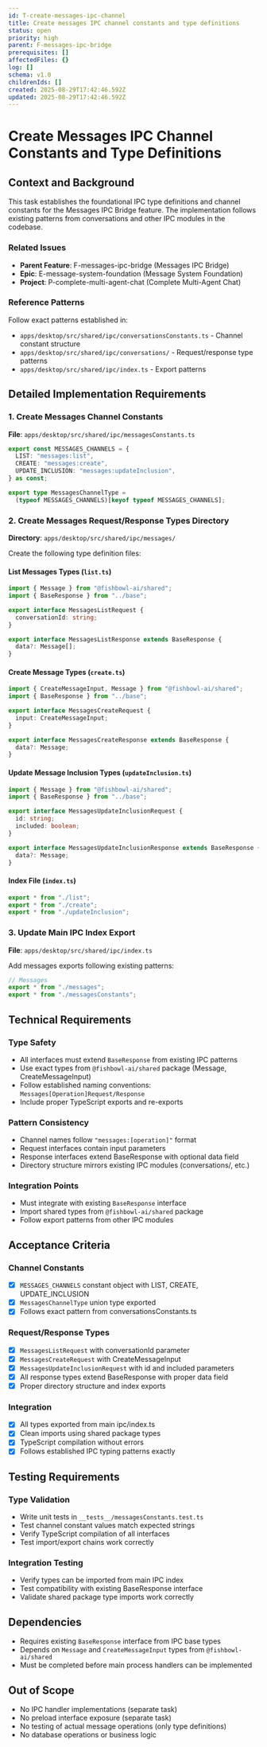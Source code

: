 ```yaml
---
id: T-create-messages-ipc-channel
title: Create messages IPC channel constants and type definitions
status: open
priority: high
parent: F-messages-ipc-bridge
prerequisites: []
affectedFiles: {}
log: []
schema: v1.0
childrenIds: []
created: 2025-08-29T17:42:46.592Z
updated: 2025-08-29T17:42:46.592Z
---
```


# Create Messages IPC Channel Constants and Type Definitions

## Context and Background

This task establishes the foundational IPC type definitions and channel constants for the Messages IPC Bridge feature. The implementation follows existing patterns from conversations and other IPC modules in the codebase.

### Related Issues

- **Parent Feature**: F-messages-ipc-bridge (Messages IPC Bridge)
- **Epic**: E-message-system-foundation (Message System Foundation)
- **Project**: P-complete-multi-agent-chat (Complete Multi-Agent Chat)

### Reference Patterns

Follow exact patterns established in:

- `apps/desktop/src/shared/ipc/conversationsConstants.ts` - Channel constant structure
- `apps/desktop/src/shared/ipc/conversations/` - Request/response type patterns
- `apps/desktop/src/shared/ipc/index.ts` - Export patterns

## Detailed Implementation Requirements

### 1. Create Messages Channel Constants

**File**: `apps/desktop/src/shared/ipc/messagesConstants.ts`

```typescript
export const MESSAGES_CHANNELS = {
  LIST: "messages:list",
  CREATE: "messages:create",
  UPDATE_INCLUSION: "messages:updateInclusion",
} as const;

export type MessagesChannelType =
  (typeof MESSAGES_CHANNELS)[keyof typeof MESSAGES_CHANNELS];
```

### 2. Create Messages Request/Response Types Directory

**Directory**: `apps/desktop/src/shared/ipc/messages/`

Create the following type definition files:

#### List Messages Types (`list.ts`)

```typescript
import { Message } from "@fishbowl-ai/shared";
import { BaseResponse } from "../base";

export interface MessagesListRequest {
  conversationId: string;
}

export interface MessagesListResponse extends BaseResponse {
  data?: Message[];
}
```

#### Create Message Types (`create.ts`)

```typescript
import { CreateMessageInput, Message } from "@fishbowl-ai/shared";
import { BaseResponse } from "../base";

export interface MessagesCreateRequest {
  input: CreateMessageInput;
}

export interface MessagesCreateResponse extends BaseResponse {
  data?: Message;
}
```

#### Update Message Inclusion Types (`updateInclusion.ts`)

```typescript
import { Message } from "@fishbowl-ai/shared";
import { BaseResponse } from "../base";

export interface MessagesUpdateInclusionRequest {
  id: string;
  included: boolean;
}

export interface MessagesUpdateInclusionResponse extends BaseResponse {
  data?: Message;
}
```

#### Index File (`index.ts`)

```typescript
export * from "./list";
export * from "./create";
export * from "./updateInclusion";
```

### 3. Update Main IPC Index Export

**File**: `apps/desktop/src/shared/ipc/index.ts`

Add messages exports following existing patterns:

```typescript
// Messages
export * from "./messages";
export * from "./messagesConstants";
```

## Technical Requirements

### Type Safety

- All interfaces must extend `BaseResponse` from existing IPC patterns
- Use exact types from `@fishbowl-ai/shared` package (Message, CreateMessageInput)
- Follow established naming conventions: `Messages[Operation]Request/Response`
- Include proper TypeScript exports and re-exports

### Pattern Consistency

- Channel names follow `"messages:[operation]"` format
- Request interfaces contain input parameters
- Response interfaces extend BaseResponse with optional data field
- Directory structure mirrors existing IPC modules (conversations/, etc.)

### Integration Points

- Must integrate with existing `BaseResponse` interface
- Import shared types from `@fishbowl-ai/shared` package
- Follow export patterns from other IPC modules

## Acceptance Criteria

### Channel Constants

- [x] `MESSAGES_CHANNELS` constant object with LIST, CREATE, UPDATE_INCLUSION
- [x] `MessagesChannelType` union type exported
- [x] Follows exact pattern from conversationsConstants.ts

### Request/Response Types

- [x] `MessagesListRequest` with conversationId parameter
- [x] `MessagesCreateRequest` with CreateMessageInput
- [x] `MessagesUpdateInclusionRequest` with id and included parameters
- [x] All response types extend BaseResponse with proper data field
- [x] Proper directory structure and index exports

### Integration

- [x] All types exported from main ipc/index.ts
- [x] Clean imports using shared package types
- [x] TypeScript compilation without errors
- [x] Follows established IPC typing patterns exactly

## Testing Requirements

### Type Validation

- Write unit tests in `__tests__/messagesConstants.test.ts`
- Test channel constant values match expected strings
- Verify TypeScript compilation of all interfaces
- Test import/export chains work correctly

### Integration Testing

- Verify types can be imported from main IPC index
- Test compatibility with existing BaseResponse interface
- Validate shared package type imports work correctly

## Dependencies

- Requires existing `BaseResponse` interface from IPC base types
- Depends on `Message` and `CreateMessageInput` types from `@fishbowl-ai/shared`
- Must be completed before main process handlers can be implemented

## Out of Scope

- No IPC handler implementations (separate task)
- No preload interface exposure (separate task)
- No testing of actual message operations (only type definitions)
- No database operations or business logic
